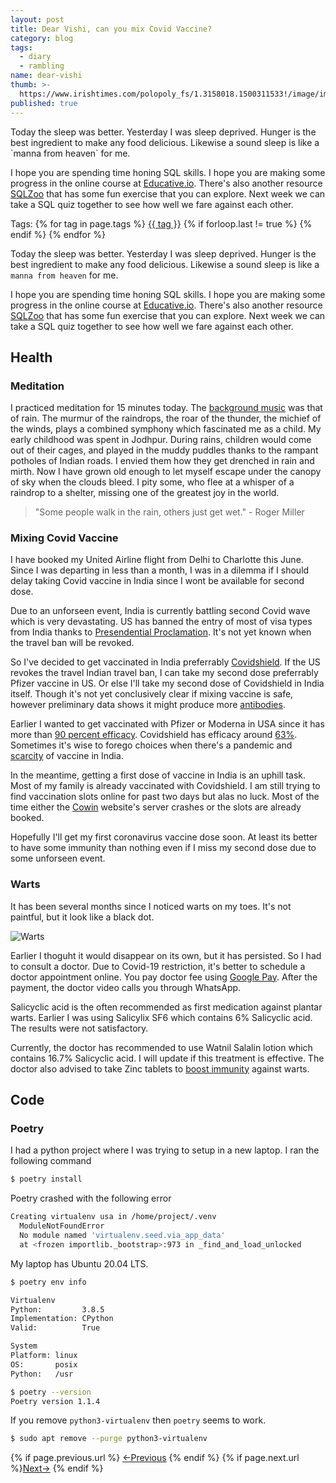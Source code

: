 ```yaml
---
layout: post
title: Dear Vishi, can you mix Covid Vaccine?
category: blog
tags:
  - diary
  - rambling
name: dear-vishi
thumb: >-
  https://www.irishtimes.com/polopoly_fs/1.3158018.1500311533!/image/image.jpg_gen/derivatives/box_620_330/image.jpg
published: true
---
```


<p>Today the sleep was better. Yesterday I was sleep deprived. Hunger is the best ingredient to make any food delicious. Likewise a sound sleep is like a `manna from heaven` for me.</p>

I hope you are spending time honing SQL skills. I hope you are making some progress in the online course at [Educative.io](https://www.educative.io/courses/introductory-guide-to-sql/). There's also another resource [SQLZoo](https://sqlzoo.net/) that has some fun exercise that you can explore. Next week we can take a SQL quiz together to see how well we fare against each other.<!-- truncate_here -->
<p>Tags: {% for tag in page.tags %} <a class="mytag" href="/tag/{{ tag }}" title="View posts tagged with &quot;{{ tag }}&quot;">{{ tag }}</a>  {% if forloop.last != true %} {% endif %} {% endfor %} </p>

Today the sleep was better. Yesterday I was sleep deprived. Hunger is the best ingredient to make any food delicious. Likewise a sound sleep is like a `manna from heaven` for me.

I hope you are spending time honing SQL skills. I hope you are making some progress in the online course at [Educative.io](https://www.educative.io/courses/introductory-guide-to-sql/). There's also another resource [SQLZoo](https://sqlzoo.net/) that has some fun exercise that you can explore. Next week we can take a SQL quiz together to see how well we fare against each other. 


## Health

### Meditation

I practiced meditation for 15 minutes today. The [background music](https://www.youtube.com/watch?v=ubNfkpbxXUs&list=LL&index=1) was that of rain. The murmur of the raindrops, the roar of the thunder, the michief of the winds, plays a combined symphony which fascinated me as a child. My early childhood was spent in Jodhpur. During rains, children would come out of their cages, and played in the muddy puddles thanks to the rampant potholes of Indian roads. I envied them how they get drenched in rain and mirth. Now I have grown old enough to let myself escape under the canopy of sky when the clouds bleed. I pity some, who flee at a whisper of a raindrop to a shelter, missing one of the greatest joy in the world.

> "Some people walk in the rain, others just get wet." - Roger Miller


### Mixing Covid Vaccine

I have booked my United Airline flight from Delhi to Charlotte this June. Since I was departing in less than a month, I was in a dilemma if I should delay taking Covid vaccine in India since I wont be available for second dose. 

Due to an unforseen event, India is currently battling second Covid wave which is very devastating. US has banned the entry of most of visa types from India thanks to [Presendential Proclamation](https://www.whitehouse.gov/briefing-room/presidential-actions/2021/04/30/a-proclamation-on-the-suspension-of-entry-as-nonimmigrants-of-certain-additional-persons-who-pose-a-risk-of-transmitting-coronavirus-disease-2019/). It's not yet known when the travel ban will be revoked. 

So I've decided to get vaccinated in India preferrably [Covidshield](https://en.wikipedia.org/wiki/Oxford%E2%80%93AstraZeneca_COVID-19_vaccine). If the US revokes the travel Indian travel ban, I can take my second dose preferrably Pfizer vaccine in US. Or else I'll take my second dose of Covidshield in India itself. Though it's not yet conclusively clear if mixing vaccine is safe, however preliminary data shows it might produce more [antibodies](https://www.nature.com/articles/d41586-021-01359-3).

Earlier I wanted to get vaccinated with Pfizer or Moderna in USA since it has more than [90 percent efficacy](https://www.cdc.gov/mmwr/volumes/70/wr/mm7018e1.htm). Covidshield has efficacy around [63%](https://www.who.int/news-room/feature-stories/detail/the-oxford-astrazeneca-covid-19-vaccine-what-you-need-to-know). Sometimes it's wise to forego choices when there's a pandemic and [scarcity](https://www.fortuneindia.com/macro/scarcity-hit-india-looks-for-imported-vaccines/105492) of vaccine in India.

In the meantime, getting a first dose of vaccine in India is an uphill task. Most of my family is already vaccinated with Covidshield. I am still trying to find vaccination slots online for past two days but alas no luck. Most of the time either the [Cowin](https://www.cowin.gov.in/) website's server crashes or the slots are already booked. 


Hopefully  I'll get my first coronavirus vaccine dose soon. At least its better to have some immunity than nothing even if I miss my second dose due to some unforseen event.


### Warts

It has been several months since I noticed warts on my toes. It's not paintful, but it look like a black dot. 

![Warts](https://i.imgur.com/dSoZ3Hm.jpg)

Earlier I thoguht it would disappear on its own, but it has persisted. So I had to consult a doctor. Due to Covid-19 restriction, it's better to schedule a doctor appointment online. You pay doctor fee using [Google Pay](https://en.wikipedia.org/wiki/Google_Pay). After the payment,  the doctor video calls you through WhatsApp. 

Salicyclic acid is the often recommended as first medication against plantar warts. Earlier I was using Salicylix SF6 which contains 6% Salicyclic acid. The results were not satisfactory. 

Currently, the doctor has recommended to use Watnil Salalin lotion which contains 16.7% Salicyclic acid. I will update if this treatment is effective. The doctor also advised to take Zinc tablets to [boost immunity](https://www.ouh.nhs.uk/patient-guide/leaflets/files/14029Pzinc.pdf) against warts.




## Code

### Poetry

I had a python project where I was trying to setup in a new laptop. I ran the following command

```bash
$ poetry install
```
Poetry crashed with the following error

```bash
Creating virtualenv usa in /home/project/.venv    
  ModuleNotFoundError  
  No module named 'virtualenv.seed.via_app_data'
  at <frozen importlib._bootstrap>:973 in _find_and_load_unlocked
```


My laptop has Ubuntu 20.04 LTS. 

```bash
$ poetry env info

Virtualenv
Python:         3.8.5
Implementation: CPython
Valid:          True

System
Platform: linux
OS:       posix
Python:   /usr

```

```bash
$ poetry --version
Poetry version 1.1.4
```

If you remove `python3-virtualenv` then `poetry` seems to work.

```bash
$ sudo apt remove --purge python3-virtualenv
```

<nav class="pagination clear" style="padding-bottom:20px;">
{% if page.previous.url %} <a class="prev-item" href="{{page.previous.url}}" title="Previous Post: {{page.previous.title}}">&larr;Previous</a>   {% endif %}  {% if page.next.url %}<a class="next-item" href="{{page.next.url}}" title="Next Post: {{page.next.title}}">Next&rarr;</a>         {% endif %}
</nav>
